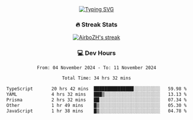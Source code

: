 
<div align="center">
  <a href="https://git.io/typing-svg"><img src="https://readme-typing-svg.demolab.com?font=Fira+Code&size=30&pause=1000&color=33F7F5&center=true&vCenter=true&width=435&lines=Hi+there+%F0%9F%91%8B+I+am+AirboZH+;Welcome+to+my+Github" alt="Typing SVG" /></a>

<h3>🔥 Streak Stats</h3>

<!-- GitHub Readme Streak Stats - https://github.com/DenverCoder1/github-readme-streak-stats -->
<p>
  <a href="https://github.com/DenverCoder1/github-readme-streak-stats">
    <img title="🔥 Get streak stats for your profile at git.io/streak-stats" alt="AirboZH's streak" src="https://streak-stats.demolab.com/?user=AirboZH&theme=monokai-metallian&hide_border=true"/>
  </a>
</p>

<h3>💻 Dev Hours</h3>
<!--START_SECTION:waka-->

```txt
From: 04 November 2024 - To: 11 November 2024

Total Time: 34 hrs 32 mins

TypeScript       20 hrs 42 mins  ███████████████░░░░░░░░░░   59.98 %
YAML             4 hrs 32 mins   ███▒░░░░░░░░░░░░░░░░░░░░░   13.13 %
Prisma           2 hrs 32 mins   ██░░░░░░░░░░░░░░░░░░░░░░░   07.34 %
Other            1 hr 49 mins    █▒░░░░░░░░░░░░░░░░░░░░░░░   05.30 %
JavaScript       1 hr 38 mins    █▒░░░░░░░░░░░░░░░░░░░░░░░   04.78 %
```

<!--END_SECTION:waka-->
</div>  
